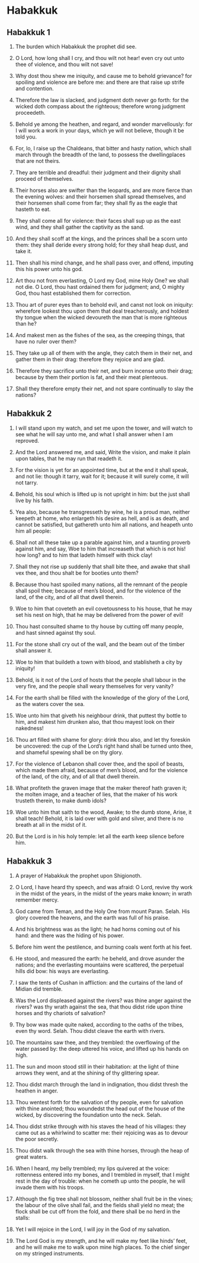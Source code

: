 # Habakkuk

## Habakkuk 1

1. The burden which Habakkuk the prophet did see.

2. O Lord, how long shall I cry, and thou wilt not hear! even cry out unto thee of violence, and thou wilt not save!

3. Why dost thou shew me iniquity, and cause me to behold grievance? for spoiling and violence are before me: and there are that raise up strife and contention.

4. Therefore the law is slacked, and judgment doth never go forth: for the wicked doth compass about the righteous; therefore wrong judgment proceedeth.

5. Behold ye among the heathen, and regard, and wonder marvellously: for I will work a work in your days, which ye will not believe, though it be told you.

6. For, lo, I raise up the Chaldeans, that bitter and hasty nation, which shall march through the breadth of the land, to possess the dwellingplaces that are not theirs.

7. They are terrible and dreadful: their judgment and their dignity shall proceed of themselves.

8. Their horses also are swifter than the leopards, and are more fierce than the evening wolves: and their horsemen shall spread themselves, and their horsemen shall come from far; they shall fly as the eagle that hasteth to eat.

9. They shall come all for violence: their faces shall sup up as the east wind, and they shall gather the captivity as the sand.

10. And they shall scoff at the kings, and the princes shall be a scorn unto them: they shall deride every strong hold; for they shall heap dust, and take it.

11. Then shall his mind change, and he shall pass over, and offend, imputing this his power unto his god.

12. Art thou not from everlasting, O Lord my God, mine Holy One? we shall not die. O Lord, thou hast ordained them for judgment; and, O mighty God, thou hast established them for correction.

13. Thou art of purer eyes than to behold evil, and canst not look on iniquity: wherefore lookest thou upon them that deal treacherously, and holdest thy tongue when the wicked devoureth the man that is more righteous than he?

14. And makest men as the fishes of the sea, as the creeping things, that have no ruler over them?

15. They take up all of them with the angle, they catch them in their net, and gather them in their drag: therefore they rejoice and are glad.

16. Therefore they sacrifice unto their net, and burn incense unto their drag; because by them their portion is fat, and their meat plenteous.

17. Shall they therefore empty their net, and not spare continually to slay the nations?  

## Habakkuk 2

1. I will stand upon my watch, and set me upon the tower, and will watch to see what he will say unto me, and what I shall answer when I am reproved.

2. And the Lord answered me, and said, Write the vision, and make it plain upon tables, that he may run that readeth it.

3. For the vision is yet for an appointed time, but at the end it shall speak, and not lie: though it tarry, wait for it; because it will surely come, it will not tarry.

4. Behold, his soul which is lifted up is not upright in him: but the just shall live by his faith.

5. Yea also, because he transgresseth by wine, he is a proud man, neither keepeth at home, who enlargeth his desire as hell, and is as death, and cannot be satisfied, but gathereth unto him all nations, and heapeth unto him all people:

6. Shall not all these take up a parable against him, and a taunting proverb against him, and say, Woe to him that increaseth that which is not his! how long? and to him that ladeth himself with thick clay!

7. Shall they not rise up suddenly that shall bite thee, and awake that shall vex thee, and thou shalt be for booties unto them?

8. Because thou hast spoiled many nations, all the remnant of the people shall spoil thee; because of men’s blood, and for the violence of the land, of the city, and of all that dwell therein.

9. Woe to him that coveteth an evil covetousness to his house, that he may set his nest on high, that he may be delivered from the power of evil!

10. Thou hast consulted shame to thy house by cutting off many people, and hast sinned against thy soul.

11. For the stone shall cry out of the wall, and the beam out of the timber shall answer it.

12. Woe to him that buildeth a town with blood, and stablisheth a city by iniquity!

13. Behold, is it not of the Lord of hosts that the people shall labour in the very fire, and the people shall weary themselves for very vanity?

14. For the earth shall be filled with the knowledge of the glory of the Lord, as the waters cover the sea.

15. Woe unto him that giveth his neighbour drink, that puttest thy bottle to him, and makest him drunken also, that thou mayest look on their nakedness!

16. Thou art filled with shame for glory: drink thou also, and let thy foreskin be uncovered: the cup of the Lord’s right hand shall be turned unto thee, and shameful spewing shall be on thy glory.

17. For the violence of Lebanon shall cover thee, and the spoil of beasts, which made them afraid, because of men’s blood, and for the violence of the land, of the city, and of all that dwell therein.

18. What profiteth the graven image that the maker thereof hath graven it; the molten image, and a teacher of lies, that the maker of his work trusteth therein, to make dumb idols?

19. Woe unto him that saith to the wood, Awake; to the dumb stone, Arise, it shall teach! Behold, it is laid over with gold and silver, and there is no breath at all in the midst of it.

20. But the Lord is in his holy temple: let all the earth keep silence before him.  

## Habakkuk 3

1. A prayer of Habakkuk the prophet upon Shigionoth.

2. O Lord, I have heard thy speech, and was afraid: O Lord, revive thy work in the midst of the years, in the midst of the years make known; in wrath remember mercy.

3. God came from Teman, and the Holy One from mount Paran. Selah. His glory covered the heavens, and the earth was full of his praise.

4. And his brightness was as the light; he had horns coming out of his hand: and there was the hiding of his power.

5. Before him went the pestilence, and burning coals went forth at his feet.

6. He stood, and measured the earth: he beheld, and drove asunder the nations; and the everlasting mountains were scattered, the perpetual hills did bow: his ways are everlasting.

7. I saw the tents of Cushan in affliction: and the curtains of the land of Midian did tremble.

8. Was the Lord displeased against the rivers? was thine anger against the rivers? was thy wrath against the sea, that thou didst ride upon thine horses and thy chariots of salvation?

9. Thy bow was made quite naked, according to the oaths of the tribes, even thy word. Selah. Thou didst cleave the earth with rivers.

10. The mountains saw thee, and they trembled: the overflowing of the water passed by: the deep uttered his voice, and lifted up his hands on high.

11. The sun and moon stood still in their habitation: at the light of thine arrows they went, and at the shining of thy glittering spear.

12. Thou didst march through the land in indignation, thou didst thresh the heathen in anger.

13. Thou wentest forth for the salvation of thy people, even for salvation with thine anointed; thou woundedst the head out of the house of the wicked, by discovering the foundation unto the neck. Selah.

14. Thou didst strike through with his staves the head of his villages: they came out as a whirlwind to scatter me: their rejoicing was as to devour the poor secretly.

15. Thou didst walk through the sea with thine horses, through the heap of great waters.

16. When I heard, my belly trembled; my lips quivered at the voice: rottenness entered into my bones, and I trembled in myself, that I might rest in the day of trouble: when he cometh up unto the people, he will invade them with his troops.

17. Although the fig tree shall not blossom, neither shall fruit be in the vines; the labour of the olive shall fail, and the fields shall yield no meat; the flock shall be cut off from the fold, and there shall be no herd in the stalls:

18. Yet I will rejoice in the Lord, I will joy in the God of my salvation.

19. The Lord God is my strength, and he will make my feet like hinds’ feet, and he will make me to walk upon mine high places. To the chief singer on my stringed instruments.   